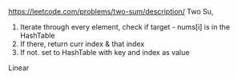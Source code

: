 https://leetcode.com/problems/two-sum/description/ Two Su, 
1. Iterate through every element, check if target - nums[i] is in the HashTable
2. If there, return curr index & that index
3. If not. set to HashTable with key and index as value

Linear 
